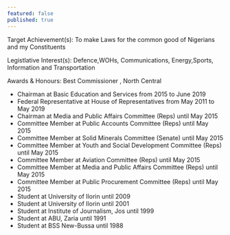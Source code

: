 ```yaml
---
featured: false
published: true
---
```

Target Achievement(s): To make Laws for the common good of Nigerians and my Constituents

Legistlative Interest(s): Defence,WOHs, Communications, Energy,Sports, Information and Transportation

Awards & Honours: Best Commissioner , North Central

* Chairman at Basic Education and Services from 2015 to June 2019
* Federal Representative at House of Representatives from May 2011 to May 2019
* Chairman at Media and Public Affairs Committee (Reps) until May 2015
* Committee Member at Public Accounts Committee (Reps) until May 2015
* Committee Member at Solid Minerals Committee (Senate) until May 2015
* Committee Member at Youth and Social Development Committee (Reps) until May 2015
* Committee Member at Aviation Committee (Reps) until May 2015
* Committee Member at Media and Public Affairs Committee (Reps) until May 2015
* Committee Member at Public Procurement Committee (Reps) until May 2015
* Student at University of Ilorin until 2009
* Student at University of Ilorin until 2001
* Student at Institute of Journalism, Jos until 1999
* Student at ABU, Zaria until 1991
* Student at BSS New-Bussa until 1988

